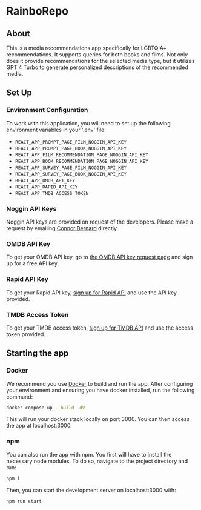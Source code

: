 # RainboRepo

## About

This is a media recommendations app specifically for LGBTQIA+ recommendations.  It supports queries for both books and films.  Not only does it provide recommendations for the selected media type, but it utilizes GPT 4 Turbo to generate personalized descriptions of the recommended media.

## Set Up

### Environment Configuration

To work with this application, you will need to set up the following environment variables in your '.env' file:

- `REACT_APP_PROMPT_PAGE_FILM_NOGGIN_API_KEY`
- `REACT_APP_PROMPT_PAGE_BOOK_NOGGIN_API_KEY`
- `REACT_APP_FILM_RECOMMENDATION_PAGE_NOGGIN_API_KEY`
- `REACT_APP_BOOK_RECOMMENDATION_PAGE_NOGGIN_API_KEY`
- `REACT_APP_SURVEY_PAGE_FILM_NOGGIN_API_KEY`
- `REACT_APP_SURVEY_PAGE_BOOK_NOGGIN_API_KEY`
- `REACT_APP_OMDB_API_KEY`
- `REACT_APP_RAPID_API_KEY`
- `REACT_APP_TMDB_ACCESS_TOKEN`

### Noggin API Keys

Noggin API keys are provided on request of the developers.  Please make a request by emailing [Connor Bernard](mailto:connorbernard@berkeley.edu) directly.

### OMDB API Key

To get your OMDB API key, go to [the OMDB API key request page](https://www.omdbapi.com/apikey.aspx) and sign up for a free API key.

### Rapid API Key

To get your Rapid API key, [sign up for Rapid API](https://rapidapi.com/) and use the API key provided.

### TMDB Access Token

To get your TMDB access token, [sign up for TMDB API](https://developer.themoviedb.org/reference/intro/authentication#api-key-quick-start) and use the access token provided.

## Starting the app

### Docker

We recommend you use [Docker](https://www.docker.com/) to build and run the app.  After configuring your environment and ensuring you have docker installed, run the following command:

```bash
docker-compose up --build -dV
```

This will run your docker stack locally on port 3000.  You can then access the app at localhost:3000.

### npm

You can also run the app with npm.  You first will have to install the necessary node modules.  To do so, navigate to the project directory and run:

```bash
npm i
```

Then, you can start the development server on localhost:3000 with:

```bash
npm run start
```
